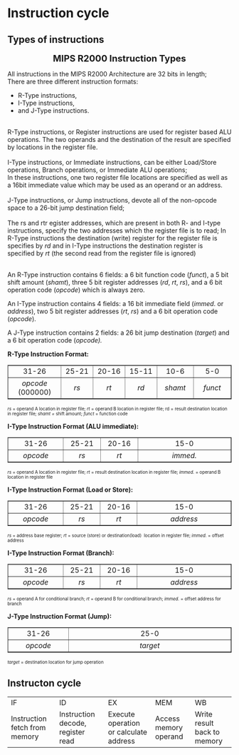 # Instruction cycle

## Types of instructions
<p align="center"><big><big><strong>MIPS R2000 Instruction Types</strong></big></big></p>

All instructions in the MIPS R2000 Architecture are 32 bits in length; <br>
There are three different instruction formats: <br>
- R-Type instructions, 
- I-Type instructions, 
- and J-Type instructions. <br>
<br>
R-Type instructions, or Register instructions are used for register
based ALU operations. The two operands and the destination of the result are
specified by locations in the register file. <br>
<br>
I-Type instructions, or Immediate instructions, can be either Load/Store operations, Branch operations, or Immediate ALU operations; <br>
In these instructions, one two register file locations are specified as well as a 16bit immediate value which may be used as an operand or an address.<br>
<br>
J-Type instructions, or Jump instructions, devote all of the non-opcode space to a 26-bit jump destination field; <br>
<br>
The rs and rtr egister addresses, which are present in both R- and I-type instructions, specify the two addresses which the register file is to read; In R-Type instructions the destination (write) register for the register file is specifies by <em>rd</em> and in I-Type instructions the destination register is specified by <em>rt</em> (the second read from the register file is ignored)<br>
<br>

<p>An R-Type instruction contains 6 fields: a 6 bit function code (<em>funct</em>), a 5
bit shift amount (<em>shamt</em>), three 5 bit register addresses (<em>rd</em>, <em>rt</em>,
<em>rs</em>), and a 6 bit operation code (<em>opcode</em>) which is always zero.&nbsp; </p>

<p>An I-Type instruction contains 4 fields: a 16 bit immediate field (<em>immed</em>. or <em>address</em>),
two 5 bit register addresses (<em>rt</em>, <em>rs</em>) and a 6 bit operation code (<em>opcode</em>).</p>

<p>A J-Type instruction contains 2 fields: a 26 bit jump destination (<em>target</em>) and
a 6 bit operation code (<em>opcode).</em></p>

<p><strong>R-Type Instruction Format:</strong></p>

<table border="1" width="640">
  <tr>
    <td align="center" width="120">31-26</td>
    <td align="center" width="100">25-21</td>
    <td align="center" width="100">20-16</td>
    <td align="center" width="100">15-11</td>
    <td align="center" width="100">10-6</td>
    <td align="center" width="120">5-0</td>
  </tr>
  <tr>
    <td align="center" width="154"><em>opcode</em> (000000)</td>
    <td align="center" width="80"><em>rs</em></td>
    <td align="center" width="79"><em>rt</em></td>
    <td align="center" width="80"><em>rd</em></td>
    <td align="center" width="87"><em>shamt</em></td>
    <td align="center" width="76"><em>funct</em></td>
  </tr>
</table>

<p><small><small><em>rs</em> = operand A location in register file; <em>rt</em> = operand
B location in register file; rd = result destination location in register file; <em>shamt
= </em>shift amount; <em>funct</em> = function code</small></small></p>

<p><strong>I-Type Instruction Format (ALU immediate):</strong></p>

<table border="1" width="640">
  <tr>
    <td align="center" width="120">31-26</td>
    <td align="center" width="100">25-21</td>
    <td align="center" width="100">20-16</td>
    <td align="center" width="320">15-0</td>
  </tr>
  <tr>
    <td align="center" width="154"><em>opcode </em></td>
    <td align="center" width="80"><em>rs</em></td>
    <td align="center" width="79"><em>rt</em></td>
    <td align="center" width="76"><em>immed.</em></td>
  </tr>
</table>

<p><small><small><em>rs</em> = operand A location in register file; <em>rt</em> = result
destination location in register file; <em>immed.</em> = operand B location in register
file </small></small></p>

<p><strong>I-Type Instruction Format (Load or Store):</strong></p>

<table border="1" width="640">
  <tr>
    <td align="center" width="120">31-26</td>
    <td align="center" width="100">25-21</td>
    <td align="center" width="100">20-16</td>
    <td align="center" width="320">15-0</td>
  </tr>
  <tr>
    <td align="center" width="154"><em>opcode </em></td>
    <td align="center" width="80"><em>rs</em></td>
    <td align="center" width="79"><em>rt</em></td>
    <td align="center" width="76"><em>address</em></td>
  </tr>
</table>

<p><small><small><em>rs</em> = address base register; <em>rt</em> = source (store) or
destination(load)&nbsp; location in register file; <em>immed.</em> = offset address</small></small></p>

<p><strong>I-Type Instruction Format (Branch):</strong></p>

<table border="1" width="640">
  <tr>
    <td align="center" width="120">31-26</td>
    <td align="center" width="100">25-21</td>
    <td align="center" width="100">20-16</td>
    <td align="center" width="320">15-0</td>
  </tr>
  <tr>
    <td align="center" width="154"><em>opcode </em></td>
    <td align="center" width="80"><em>rs</em></td>
    <td align="center" width="79"><em>rt</em></td>
    <td align="center" width="76"><em>address</em></td>
  </tr>
</table>

<p><small><small><em>rs</em> = operand A for conditional branch; <em>rt</em> = operand B
for conditional branch; <em>immed.</em> = offset address for branch</small></small></p>

<p><strong>J-Type Instruction Format (Jump):</strong></p>

<table border="1" width="640">
  <tr>
    <td align="center" width="120">31-26</td>
    <td align="center" width="520">25-0</td>
  </tr>
  <tr>
    <td align="center" width="154"><em>opcode </em></td>
    <td align="center" width="76"><em>target</em></td>
  </tr>
</table>

<p><small><small><em>target </em>= destination location for jump operation</small></small></p>

## Instructon cycle

<table>
  <tr>
    <td> IF </td>
    <td> ID </td>
    <td> EX </td>
    <td> MEM </td>
    <td> WB </td>
  </tr>
  <tr>
    <td> Instruction fetch from memory </td>
    <td> Instruction decode, register read </td>
    <td> Execute operation or calculate address </td>
    <td> Access memory operand </td>
    <td> Write result back to memory </td>
  </tr>
</table>
